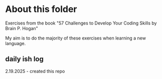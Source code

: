 # About this folder
Exercises from the book "57 Challenges to Develop Your Coding Skills by Brain P. Hogan"

My aim is to do the majority of these exercises when learning a new language.

## daily ish log
2.19.2025 - created this repo
